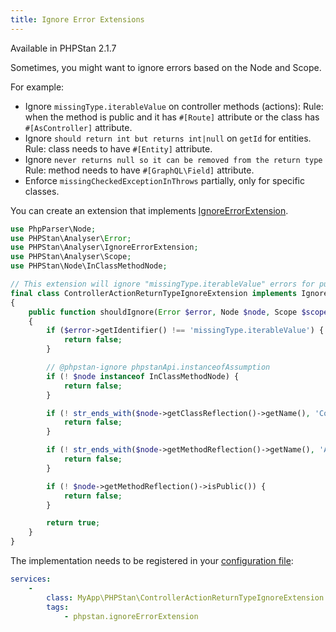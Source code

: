 ```yaml
---
title: Ignore Error Extensions
---
```


<div class="text-xs inline-block border border-green-600 text-green-600 bg-green-100 rounded px-1 mb-4">Available in PHPStan 2.1.7</div>

Sometimes, you might want to ignore errors based on the Node and Scope.

For example:

* Ignore `missingType.iterableValue` on controller methods (actions):
  Rule: when the method is public and it has `#[Route]` attribute or the class has `#[AsController]` attribute.
* Ignore `should return int but returns int|null` on `getId` for entities.
  Rule: class needs to have `#[Entity]` attribute.
* Ignore `never returns null so it can be removed from the return type`
  Rule: method needs to have `#[GraphQL\Field]` attribute.
* Enforce `missingCheckedExceptionInThrows` partially, only for specific classes.

You can create an extension that implements [IgnoreErrorExtension](https://apiref.phpstan.org/2.1.x/PHPStan.Analyser.IgnoreErrorExtension.html).

```php
use PhpParser\Node;
use PHPStan\Analyser\Error;
use PHPStan\Analyser\IgnoreErrorExtension;
use PHPStan\Analyser\Scope;
use PHPStan\Node\InClassMethodNode;

// This extension will ignore "missingType.iterableValue" errors for public Action methods inside Controller classes.
final class ControllerActionReturnTypeIgnoreExtension implements IgnoreErrorExtension
{
	public function shouldIgnore(Error $error, Node $node, Scope $scope) : bool
	{
		if ($error->getIdentifier() !== 'missingType.iterableValue') {
			return false;
		}

		// @phpstan-ignore phpstanApi.instanceofAssumption
		if (! $node instanceof InClassMethodNode) {
			return false;
		}

		if (! str_ends_with($node->getClassReflection()->getName(), 'Controller')) {
			return false;
		}

		if (! str_ends_with($node->getMethodReflection()->getName(), 'Action')) {
			return false;
		}

		if (! $node->getMethodReflection()->isPublic()) {
			return false;
		}

		return true;
	}
}
```

The implementation needs to be registered in your [configuration file](/config-reference):

```yaml
services:
	-
		class: MyApp\PHPStan\ControllerActionReturnTypeIgnoreExtension
		tags:
			- phpstan.ignoreErrorExtension
```
